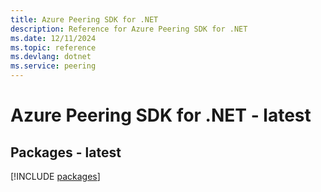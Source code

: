 ```yaml
---
title: Azure Peering SDK for .NET
description: Reference for Azure Peering SDK for .NET
ms.date: 12/11/2024
ms.topic: reference
ms.devlang: dotnet
ms.service: peering
---
```

# Azure Peering SDK for .NET - latest
## Packages - latest
[!INCLUDE [packages](peering-index.md)]